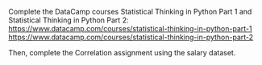 Complete the DataCamp courses Statistical Thinking in Python Part 1 and Statistical Thinking in Python Part 2:
https://www.datacamp.com/courses/statistical-thinking-in-python-part-1
https://www.datacamp.com/courses/statistical-thinking-in-python-part-2

Then, complete the Correlation assignment using the salary dataset.
